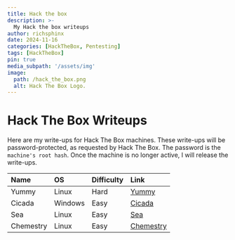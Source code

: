 ```yaml
---
title: Hack the box
description: >-
  My Hack the box writeups
author: richsphinx
date: 2024-11-16
categories: [HackTheBox, Pentesting]
tags: [HackTheBox]
pin: true
media_subpath: '/assets/img'
image:
  path: /hack_the_box.png
  alt: Hack The Box Logo.
---
```


# Hack The Box Writeups

Here are my write-ups for Hack The Box machines. These write-ups will be password-protected, as requested by Hack The Box. The password is the `machine's root hash`. Once the machine is no longer active, I will release the write-ups.

| Name     | OS           | Difficulty   | Link                        |
| :------- |:-------------|:------------ | :-------------------------- |
| Yummy    | Linux        | Hard         | [Yummy](/htb/yummy)         |
| Cicada   | Windows      | Easy         | [Cicada](/htb/cicada)       |
| Sea      | Linux        | Easy         | [Sea](/htb/sea)             |
| Chemestry| Linux        | Easy         | [Chemestry](/htb/chemestry) |